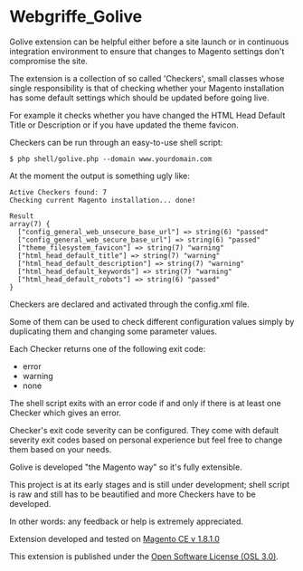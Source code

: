 Webgriffe_Golive
================

Golive extension can be helpful either before a site launch or in continuous
integration environment to ensure that changes to Magento settings don't
compromise the site.

The extension is a collection of so called 'Checkers', small classes whose
single responsibility is that of checking whether your Magento installation
has some default settings which should be updated before going live.

For example it checks whether you have changed the HTML Head Default Title or
Description or if you have updated the theme favicon.

Checkers can be run through an easy-to-use shell script:

```
$ php shell/golive.php --domain www.yourdomain.com
```

At the moment the output is something ugly like:

```
Active Checkers found: 7
Checking current Magento installation... done!

Result
array(7) {
  ["config_general_web_unsecure_base_url"] => string(6) "passed"
  ["config_general_web_secure_base_url"] => string(6) "passed"
  ["theme_filesystem_favicon"] => string(7) "warning"
  ["html_head_default_title"] => string(7) "warning"
  ["html_head_default_description"] => string(7) "warning"
  ["html_head_default_keywords"] => string(7) "warning"
  ["html_head_default_robots"] => string(6) "passed"
}
```

Checkers are declared and activated through the config.xml file.

Some of them can be used to check different configuration values simply
by duplicating them and changing some parameter values.

Each Checker returns one of the following exit code:

* error
* warning
* none

The shell script exits with an error code if and only if there is at least
one Checker which gives an error.

Checker's exit code severity can be configured. They come with default severity
exit codes based on personal experience but feel free to change them based on
your needs.

Golive is developed "the Magento way" so it's fully extensible.

This project is at its early stages and is still under development; shell script
is raw and still has to be beautified and more Checkers have to be developed.

In other words: any feedback or help is extremely appreciated.

Extension developed and tested on [Magento CE v 1.8.1.0](http://www.magentocommerce.com/download)

This extension is published under the [Open Software License (OSL 3.0)](http://opensource.org/licenses/OSL-3.0).
